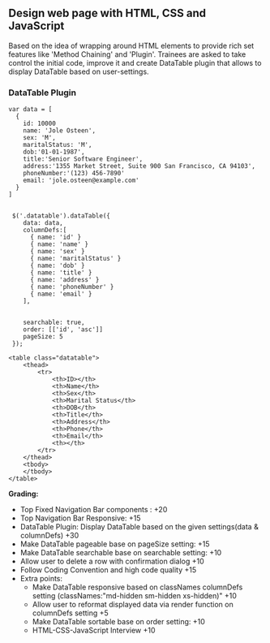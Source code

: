 ## Design web page with HTML, CSS and JavaScript

Based on the idea of wrapping around HTML elements to provide rich set features like 'Method Chaining' and 'Plugin'.
Trainees are asked to take control the initial code, improve it and create DataTable plugin that allows to display DataTable
based on user-settings.

### DataTable Plugin
```
var data = [
  {
    id: 10000
    name: 'Jole Osteen',
    sex: 'M',
    maritalStatus: 'M',
    dob:'01-01-1987',
    title:'Senior Software Engineer',
    address:'1355 Market Street, Suite 900 San Francisco, CA 94103',
    phoneNumber:'(123) 456-7890'
    email: 'jole.osteen@example.com'
  }
]


 $('.datatable').dataTable({
    data: data,
    columnDefs:[
      { name: 'id' }
      { name: 'name' }
      { name: 'sex' }
      { name: 'maritalStatus' }
      { name: 'dob' }
      { name: 'title' }
      { name: 'address' }
      { name: 'phoneNumber' }
      { name: 'email' }
    ],


    searchable: true,
    order: [['id', 'asc']]
    pageSize: 5
 });

<table class="datatable">
    <thead>
        <tr>
            <th>ID></th>
            <th>Name</th>
            <th>Sex</th>
            <th>Marital Status</th>
            <th>DOB</th>
            <th>Title</th>
            <th>Address</th>
            <th>Phone</th>
            <th>Email</th>
            <th></th>
        </tr>
    </thead>
    <tbody>
    </tbody>
</table>
```
**Grading:**

  - Top Fixed Navigation Bar components : +20
  - Top Navigation Bar Responsive: +15
  - DataTable Plugin: Display DataTable based on the given settings(data & columnDefs)  +30
  - Make DataTable pageable base on pageSize setting: +15
  - Make DataTable searchable base on searchable setting: +10
  - Allow user to delete a row with confirmation dialog +10
  - Follow Coding Convention and high code quality +15
  - Extra points:
    + Make DataTable responsive based on classNames columnDefs setting (classNames:"md-hidden sm-hidden xs-hidden)" +10
    + Allow user to reformat displayed data via render function on columnDefs setting +5
    + Make DataTable sortable base on order setting: +10
    + HTML-CSS-JavaScript Interview +10
